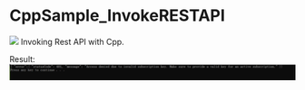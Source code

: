 # CppSample_InvokeRESTAPI
![](https://img.shields.io/badge/C%2B%2B-VS2017-blue.svg)
 Invoking Rest API with Cpp. 
 
 Result:
![](ReadmePicture.png)